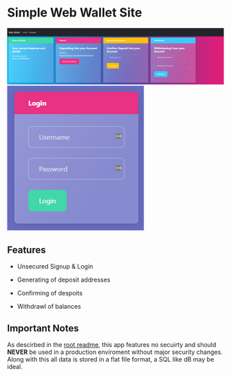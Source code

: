 # Simple Web Wallet Site

![](https://github.com/Jaminima/Crypto-Wallet-Wrapper/blob/main/Imgs/Site.png)
![](https://github.com/Jaminima/Crypto-Wallet-Wrapper/blob/main/Imgs/Login.png)

## Features

- Unsecured Signup & Login

- Generating of deposit addresses

- Confirming of despoits

- Withdrawl of balances

## Important Notes

As descirbed in the [root readme](https://github.com/Jaminima/Crypto-Wallet-Wrapper#no-security), this app features no secuirty and should **NEVER** be used in a production enviroment without major security changes. Along with this all data is stored in a flat file format, a SQL like dB may be ideal.
